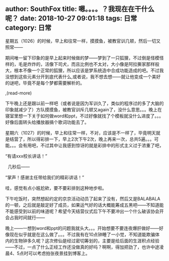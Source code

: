 author: SouthFox
title: 嗯。。。。？我现在在干什么呢？
date: 2018-10-27 09:01:18
tags: 日常
category: 日常
---

星期五（1026）的时候，早上和往常一样，摸摸鱼，被教官训几顿，然后一切又照常——

期间唯一留下印象的是早上起来时候做的梦&mdash;&mdash;梦到了一只狐狸，不过倒是怪模怪样的，毛是炸炸的，活像下司犬，而且比例也不太对，大小像是阿拉撕家那样般大，根本不像一个正常的狐狸，所以应该是梦系统造中合成功能造成的吧。不过我没想到这些元素分开到底代表什么,或者说，我不想去想&mdash;&mdash;就让他变成一个美好的谜吧，毕竟不是每个梦都需要解析的。

,(read-more)

下午晚上还是跟以前一样吧（或者说是因为军训久了，类似的程序过的多了大脑的印象就减少了）方队摸摸鱼，被教官训斥几顿又again了，没什么意思。。。晚上在寝室里想一下关于如何做word和ppt，不过好像就找了个模板就没什么进度了。。。好像后面转头给播放器搞个歌词功能去了。

星期六（1027）的时候，早上和往常一样，不对，应该是不一样了，毕竟明天就是结营了，所以得彩排一下，早上2次下午2次，晚上再来一次，总共5遍。。。可能。。。会有用吧，不过其中让我感到惊讶的就是彩排中的形式主义过于浓重了吧，



“有请xxx校长讲话！”

&nbsp; 几秒后——

“掌声！感谢主任带给我们的精彩讲话！”



哇，感觉有点小尴尬欸，要不要彩排到这种地步啦。

下午吃饭时，突然想起约定的京京活动动员了起来了没有，然后又是BALABALA的一顿，之后就是敲定好了成员，如果运气好的话大概能筹成五黑吧&mdash;&mdash;不知道能不能感受到以前的味道呢？希望今天结营仪式后下午不要冲出一个什么破该协会开会占我时间就行——

晚上——一想到word和ppt的问题我就头大。。。开始想要不要连夜爆肝做好&mdash;&mdash;好像现在似乎就是在这么做了。。。不过我有在10点钟睡了一小觉，不知道能欺骗体内的生物钟多久呢？这次修仙是经过密切筹划的，主要是给后面的生涯积点经验&mdash;&mdash;不过，一点了什么正经工作还没做真的好吗？啊啊，得加把劲了，也许中途凌晨4、5点时可以考虑拍张夜景挂到博客上。